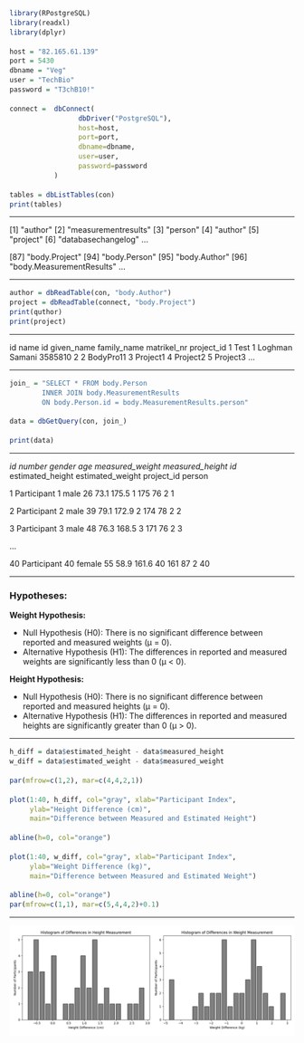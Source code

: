 ```R
library(RPostgreSQL)
library(readxl)
library(dplyr)

host = "82.165.61.139"
port = 5430
dbname = "Veg"
user = "TechBio"
password = "T3chB10!"

connect =  dbConnect(
                 dbDriver("PostgreSQL"), 
                 host=host, 
                 port=port, 
                 dbname=dbname,  
                 user=user, 
                 password=password
           )

tables = dbListTables(con)
print(tables)
```

---

[1] "author"
  [2] "measurementresults"
  [3] "person"
  [4] "author"
  [5] "project"
  [6] "databasechangelog"
 ...

[87] "body.Project"
 [94] "body.Person"
 [95] "body.Author"
 [96] "body.MeasurementResults"
...

---

```R
author = dbReadTable(con, "body.Author")
project = dbReadTable(connect, "body.Project")
print(quthor)
print(project)
```

---

id      name                                        id    given_name      family_name      matrikel_nr      project_id
1       Test                                           1      Loghman             Samani             3585810             2
2       BodyPro11
3       Project1
4       Project2
5       Project3
...

---

```R
join_ = "SELECT * FROM body.Person 
        INNER JOIN body.MeasurementResults 
        ON body.Person.id = body.MeasurementResults.person"

data = dbGetQuery(con, join_)

print(data)
```

---

_id   number        gender   age   measured_weight    measured_height   id_   estimated_height   estimated_weight   project_id    person

1  Participant 1   male       26            73.1                        175.5              1              175                            76                    2               1

2  Participant 2   male       39            79.1                        172.9              2              174                            78                    2               2

3  Participant 3   male       48            76.3                        168.5              3              171                            76                    2               3

...

40 Participant 40 female   55            58.9                        161.6             40              161                            87                   2              40

---

### Hypotheses:

**Weight Hypothesis:**

* Null Hypothesis (H0): There is no significant difference between reported and measured weights (μ = 0).
* Alternative Hypothesis (H1): The differences in reported and measured weights are significantly less than 0 (μ  < 0).

**Height Hypothesis:**

* Null Hypothesis (H0): There is no significant difference between reported and measured heights (μ  = 0).
* Alternative Hypothesis (H1): The differences in reported and measured heights are significantly greater than 0 (μ > 0).

---

```R
h_diff = data$estimated_height - data$measured_height
w_diff = data$estimated_weight - data$measured_weight

par(mfrow=c(1,2), mar=c(4,4,2,1)) 

plot(1:40, h_diff, col="gray", xlab="Participant Index",
     ylab="Height Difference (cm)",
     main="Difference between Measured and Estimated Height")

abline(h=0, col="orange")

plot(1:40, w_diff, col="gray", xlab="Participant Index",
     ylab="Weight Difference (kg)",
     main="Difference between Measured and Estimated Weight")

abline(h=0, col="orange")
par(mfrow=c(1,1), mar=c(5,4,4,2)+0.1)
```
---
![diff_hist.png](https://github.com/LoqmanSamani/rproject/blob/systembiology/diff_hist.png)


